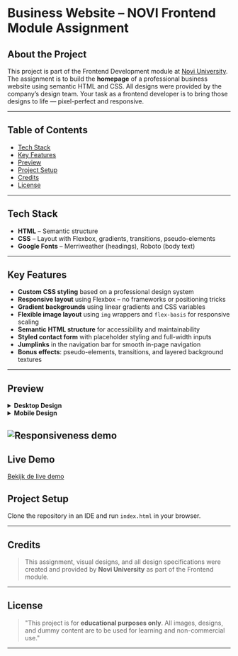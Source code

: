 # Business Website – NOVI Frontend Module Assignment

## About the Project

This project is part of the Frontend Development module at [Novi University](https://www.novi.nl).
The assignment is to build the **homepage** of a professional business website using semantic HTML and CSS.
All designs were provided by the company’s design team. Your task as a frontend developer is to bring those designs to life — pixel-perfect and responsive.

---

## Table of Contents

- [Tech Stack](#tech-stack)
- [Key Features](#key-features)
- [Preview](#preview)
- [Project Setup](#project-setup)
- [Credits](#credits)
- [License](#license)

---

## Tech Stack

- **HTML** – Semantic structure
- **CSS** – Layout with Flexbox, gradients, transitions, pseudo-elements
- **Google Fonts** – Merriweather (headings), Roboto (body text)

---

## Key Features
- **Custom CSS styling** based on a professional design system
- **Responsive layout** using Flexbox – no frameworks or positioning tricks
- **Gradient backgrounds** using linear gradients and CSS variables
- **Flexible image layout** using `img` wrappers and `flex-basis` for responsive scaling
- **Semantic HTML structure** for accessibility and maintainability
- **Styled contact form** with placeholder styling and full-width inputs
- **Jumplinks** in the navigation bar for smooth in-page navigation
- **Bonus effects**: pseudo-elements, transitions, and layered background textures

---

## Preview

<details>
<summary><strong> Desktop Design </strong></summary>

![Desktop design](assets/screenshots/screenshot_desktop.png)

</details>

<details>
<summary><strong> Mobile Design </strong></summary>

![Mobile design](assets/screenshots/screenshot_mobile.png)

</details>

![Responsiveness demo](assets/screenshots/responsive_demo.gif)
---

## Live Demo

[Bekijk de live demo](https://annekluytmans.github.io/novi-homework-frontend-html-css-concept-opdracht/)

## Project Setup

Clone the repository in an IDE and run `index.html` in your browser.

---

## Credits

> This assignment, visual designs, and all design specifications were created and provided by **Novi University** as part of the Frontend module.

---

## License

> "This project is for **educational purposes only**. All images, designs, and dummy content are to be used for learning and non-commercial use."

---

